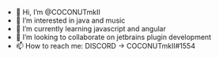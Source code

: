 - 👋 Hi, I’m @COCONUTmkII
- 👀 I’m interested in java and music
- 🌱 I’m currently learning javascript and angular
- 💞️ I’m looking to collaborate on jetbrains plugin development
- 📫 How to reach me: DISCORD -> COCONUTmkII#1554

<!---
COCONUTmkII/COCONUTmkII is a ✨ special ✨ repository because its `README.md` (this file) appears on your GitHub profile.
You can click the Preview link to take a look at your changes.
--->
